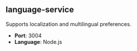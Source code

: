 ## language-service

Supports localization and multilingual preferences.

- **Port**: 3004
- **Language**: Node.js
